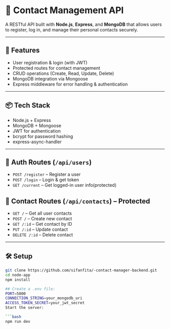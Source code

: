# 📇 Contact Management API

A RESTful API built with **Node.js**, **Express**, and **MongoDB** that allows users to register, log in, and manage their personal contacts securely.

---

## 🚀 Features

- User registration & login (with JWT)
- Protected routes for contact management
- CRUD operations (Create, Read, Update, Delete)
- MongoDB integration via Mongoose
- Express middleware for error handling & authentication

---

## 📦 Tech Stack

- Node.js + Express
- MongoDB + Mongoose
- JWT for authentication
- bcrypt for password hashing
- express-async-handler

---

## 🔐 Auth Routes (`/api/users`)

- `POST /register` – Register a user  
- `POST /login` – Login & get token  
- `GET /current` – Get logged-in user info(protected)  

## 📇 Contact Routes (`/api/contacts`) – Protected

- `GET /` – Get all user contacts  
- `POST /` – Create new contact  
- `GET /:id` – Get contact by ID  
- `PUT /:id` – Update contact  
- `DELETE /:id` – Delete contact  

---

## 🛠️ Setup

```bash
git clone https://github.com/sifanfita/-contact-manager-backend.git
cd node-app
npm install

## Create a .env file:
PORT=5000
CONNECTION_STRING=your_mongodb_uri
ACCESS_TOKEN_SECRET=your_jwt_secret
Start the server:

```bash
npm run dev
